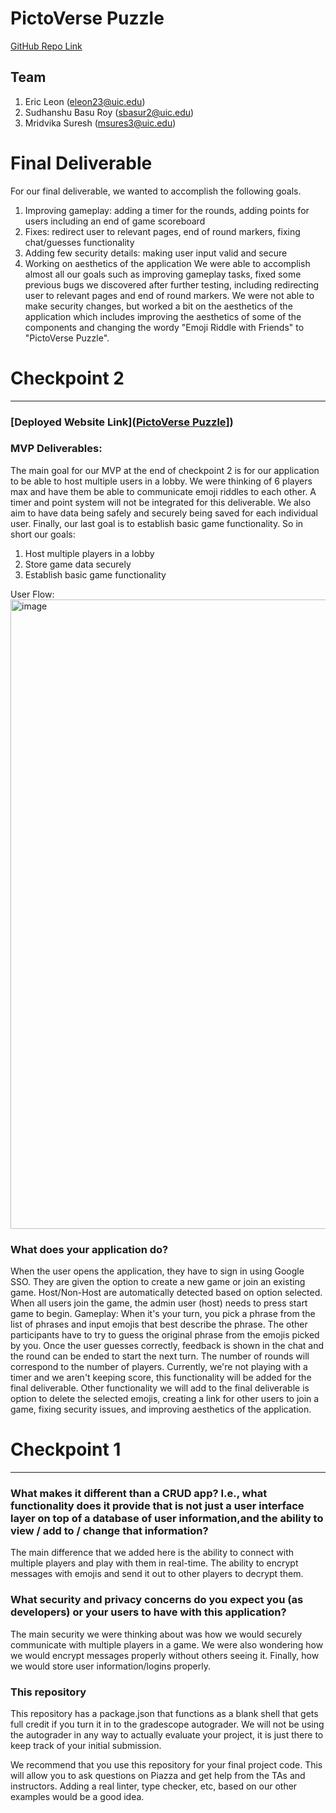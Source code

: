 # PictoVerse Puzzle
[GitHub Repo Link](https://github.com/eleon23/final-project-emoji-riddle)
## Team
1. Eric Leon (eleon23@uic.edu)
2. Sudhanshu Basu Roy (sbasur2@uic.edu)
3. Mridvika Suresh (msures3@uic.edu)
   
# Final Deliverable
For our final deliverable, we wanted to accomplish the following goals.
1. Improving gameplay: adding a timer for the rounds, adding points for users including an end of game scoreboard
2. Fixes: redirect user to relevant pages, end of round markers, fixing chat/guesses functionality 
3. Adding few security details: making user input valid and secure
4. Working on aesthetics of the application
We were able to accomplish almost all our goals such as improving gameplay tasks, fixed some previous bugs we discovered after further testing, including redirecting user to relevant pages and end of round markers. We were not able to make security changes, but worked a bit on the aesthetics of the application which includes improving the aesthetics of some of the components and changing the wordy "Emoji Riddle with Friends" to "PictoVerse Puzzle".

# Checkpoint 2
-----------------
### [Deployed Website Link]([PictoVerse Puzzle](https://pictoverse-puzzle.netlify.app/)])

### MVP Deliverables:
The main goal for our MVP at the end of checkpoint 2 is for our application to be able to host multiple users in a lobby. We were thinking of 6 players max and have them be able to communicate emoji riddles to each other. A timer and point system will not be integrated for this deliverable. We also aim to have data being safely and securely being saved for each individual user. Finally, our last goal is to establish basic game functionality. So in short our goals:
1. Host multiple players in a lobby
2. Store game data securely
3. Establish basic game functionality

User Flow:
<img width="1007" alt="image" src="https://github.com/eleon23/final-project-emoji-riddle/assets/77844841/c5fd16d5-aa2a-4e72-a86f-9f87a4ea4935">

### What does your application do?
When the user opens the application, they have to sign in using Google SSO. They are given the option to create a new game or join an existing game. Host/Non-Host are automatically detected based on option selected. When all users join the game, the admin user (host) needs to press start game to begin.
Gameplay: When it's your turn, you pick a phrase from the list of phrases and input emojis that best describe the phrase. The other participants have to try to guess the original phrase from the emojis picked by you. Once the user guesses correctly, feedback is shown in the chat and the round can be ended to start the next turn. The number of rounds will correspond to the number of players. Currently, we're not playing with a timer and we aren't keeping score, this functionality will be added for the final deliverable. Other functionality we will add to the final deliverable is option to delete the selected emojis, creating a link for other users to join a game, fixing security issues, and improving aesthetics of the application. 


# Checkpoint 1
-----------------
### What makes it different than a CRUD app? I.e., what functionality does it provide that is not just a user interface layer on top of a database of user information,and the ability to view / add to / change that information?

The main difference that we added here is the ability to connect with multiple players and play with them in real-time. The ability to encrypt messages with emojis and send it out to other players to decrypt them.

### What security and privacy concerns do you expect you (as developers) or your users to have with this application?

The main security we were thinking about was how we would securely communicate with multiple players in a game. We were also wondering how we would encrypt messages properly without others seeing it. Finally, how we would store user information/logins properly.

### This repository

This repository has a package.json that functions as a blank shell that gets full credit if you turn it in to the gradescope autograder. We will not be using the autograder in any way to actually evaluate your project, it is just there to keep track of your initial submission.

We recommend that you use this repository for your final project code. This will allow you to ask questions on Piazza and get help from the TAs and instructors. Adding a real linter, type checker, etc, based on our other examples would be a good idea.
